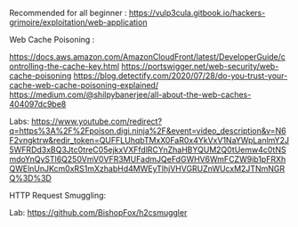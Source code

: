 Recommended for all beginner :
https://vulp3cula.gitbook.io/hackers-grimoire/exploitation/web-application

Web Cache Poisoning :

https://docs.aws.amazon.com/AmazonCloudFront/latest/DeveloperGuide/controlling-the-cache-key.html
https://portswigger.net/web-security/web-cache-poisoning
https://blog.detectify.com/2020/07/28/do-you-trust-your-cache-web-cache-poisoning-explained/
https://medium.com/@shilpybanerjee/all-about-the-web-caches-404097dc9be8

Labs: https://www.youtube.com/redirect?q=https%3A%2F%2Fpoison.digi.ninja%2F&event=video_description&v=N6F2vngktrw&redir_token=QUFFLUhqbTMxX0FaR0x4YkVxV1NaYWpLanlmY2J5WFRDd3xBQ3Jtc0treC05ejkxVXFfdlRCYnZhaHBYQUM2Q0tUemw4c0tNSmdoYnQySTl6Q250VmV0VFR3MUFadmJQeFdGWHV6WmFCZW9ib1pFRXhQWElnUnJKcm0xRS1mXzhabHd4MWEyTlhjVHVGRUZnWUcxM2JTNmNGRQ%3D%3D

HTTP Request Smuggling:

Lab: https://github.com/BishopFox/h2csmuggler
